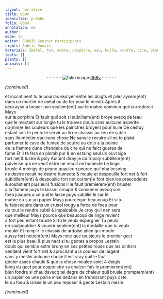 ```yaml
---
layout: narrative
title: 068v
identifier: p-068v
folio: 068v
annotation: no
author:
mode: tc
editor: GR8975 Seminar Participants
rights: Public Domain
materials: [metal, fer, mabre, porphire, eau, huile, soufre, cire, plomb, estaing, tripoly, linge, papier, ardoise, estain, argent, paille]
tools: []
plants: []
animals: []
---
```


<div class="folio" align="center">- - - - - <a href="http://gallica.bnf.fr/ark:/12148/btv1b10500001g/f142.image" target="_blank"><img src="https://cu-mkp.github.io/2017-workshop-edition/assets/photo-icon.png" alt="folio image: " style="display:inline-block; margin-bottom:-3px;"/>068v</a> - - - - - </div>  
 
*[continued]*
  
et incontinent tu le pourras esmyer entre les doigts et piler aysem{ent}<br/> dans un mortier de <span class="m">metal</span> ou de <span class="m">fer</span> pour le mieulx Apres il<br/> sera ayse a broyer non <span class="del">seulem{ent}</span> sur le <span class="m">mabre</span> commun <span class="add">quil corroderoit</span> Mays<br/> sur le <span class="m">porphire</span> Et fault quil soit si subtillem{ent} broye avecq de <span class="add">l<span class="m">eau</span></span><br/> que le mectant sur longle tu le trouves douls sans aulcune asperite<br/> co{mm}e les couleurs que les painctres broyent pour <span class="m">huile</span> De cestuy<br/> estant sec te peulx te servir <span class="del">au lii</span> en chassis au lieu de sable<br/> sans lhumecter daulcune chose Ne sans le recuire sil ne te plaist<br/> parfumer le cave de fumee de <span class="m">soufre</span> ou <span class="del">de p</span> a la pointe<br/> de la flamme dune chandelle de <span class="m">cire</span> qui ne faict gueres de<br/> fume Et il te fera en <span class="m">plomb</span> <span class="add">pur</span> & en <span class="m">estaing</span> seul un ouvraige<br/> fort net & lustre & poly Aultant diray je du <span class="m">tripoly</span> subtillem{ent}<br/> pulverise qui ne veult estre <span class="del">ne</span> recuit ne humecte Le <span class="m">linge</span><br/> brusle A moings de peyne quaulcun pource quil nha besoing<br/> ne destre recuit ne destre humecte & moule <span class="add">et despouille</span> fort net <span class="del">& fort</span><br/> subltillem{ent} <span class="del">& despouille fort</span> net co{mm}e font bien les praecedents<br/> & soubstient plusieurs fusions Il le fault premierem{ent} brusler<br/> a la flamme puys le laisser croupir & consumer avecq son<br/> foeu jusques a ce quil le lasse puys subtilie le sur le<br/> <span class="m">mabre</span> ou sur un <span class="m">papier</span> <span class="del">Mays pourceque beaucoup</span> Et si tu<br/> le fais recuire dans un crusol rougy a force de foeu pour<br/> du tout le rendre subtil & impalpable Je croy quil nen sera<br/> que meilleur Mays pource que beaucoup de <span class="m">linge</span> revient<br/> a fort peu estant brusle Si tu le veulx espargner Tu peulx<br/> en saulpouldrer & couvrir seulem{ent} la medaille que tu veulx<br/> mouler Et remplir le chassis de <span class="m">ardoise</span> pilee qui moule<br/> aussy fort nettem{ent} Mays note que tousjours le premier gect<br/> est le plus beau & plus nect si tu gectes a propos L<span class="m">estain</span><br/> doulx qui semble estre bruny en ses petites roues que les <span class="pro">pintiers</span><br/> vendent vient fort net & aprochant a la couleur de l<span class="m">argent</span><br/> sans y mesler aulcune chose Il est vray quil le faut<br/> gecter asses chauld & que la chose moulee soict 4 doigts<br/> loing du gect pour cognoistre sa chaleur fais le premierem{ent}<br/> bien fondre <span class="add">si chauld</span><span class="del">avecq tel degre de chaleur</span> quil brusle promptem{ent}<br/> un <span class="m">papier</span> ou une <span class="m">paille</span> mise dedans en fremissant puys oste<br/> le du foeu & laisse le un peu reposer & gecte L<span class="m">estain</span> mesle<br/>
 
*[continued]*
 
